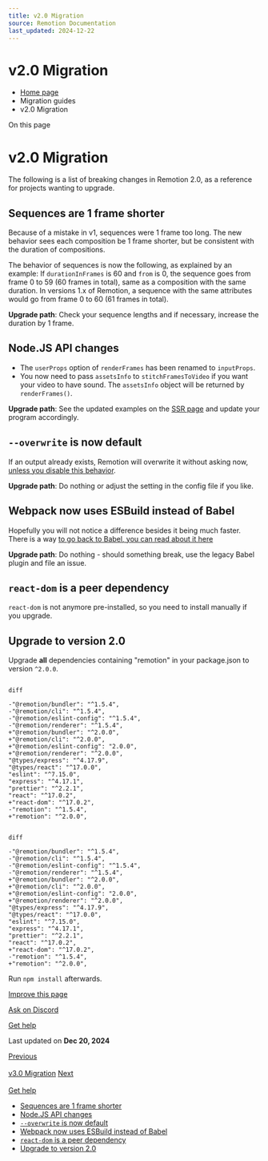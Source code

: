 ```yaml
---
title: v2.0 Migration
source: Remotion Documentation
last_updated: 2024-12-22
---
```


# v2.0 Migration

- [Home page](/)
- Migration guides
- v2.0 Migration

On this page

# v2.0 Migration

The following is a list of breaking changes in Remotion 2.0, as a reference for projects wanting to upgrade.

## Sequences are 1 frame shorter [​](\#sequences-are-1-frame-shorter "Direct link to Sequences are 1 frame shorter")

Because of a mistake in v1, sequences were 1 frame too long. The new behavior sees each composition be 1 frame shorter, but be consistent with the duration of compositions.

The behavior of sequences is now the following, as explained by an example: If `durationInFrames` is 60 and `from` is 0, the sequence goes from frame 0 to 59 (60 frames in total), same as a composition with the same duration. In versions 1.x of Remotion, a sequence with the same attributes would go from frame 0 to 60 (61 frames in total).

**Upgrade path**: Check your sequence lengths and if necessary, increase the duration by 1 frame.

## Node.JS API changes [​](\#nodejs-api-changes "Direct link to Node.JS API changes")

- The `userProps` option of `renderFrames` has been renamed to `inputProps`.
- You now need to pass `assetsInfo` to `stitchFramesToVideo` if you want your video to have sound. The `assetsInfo` object will be returned by `renderFrames()`.

**Upgrade path**: See the updated examples on the [SSR page](/docs/ssr) and update your program accordingly.

## `--overwrite` is now default [​](\#--overwrite-is-now-default "Direct link to --overwrite-is-now-default")

If an output already exists, Remotion will overwrite it without asking now, [unless you disable this behavior](/docs/config#setoverwriteoutput).

**Upgrade path**: Do nothing or adjust the setting in the config file if you like.

## Webpack now uses ESBuild instead of Babel [​](\#webpack-now-uses-esbuild-instead-of-babel "Direct link to Webpack now uses ESBuild instead of Babel")

Hopefully you will not notice a difference besides it being much faster. There is a way [to go back to Babel, you can read about it here](/docs/legacy-babel)

**Upgrade path**: Do nothing - should something break, use the legacy Babel plugin and file an issue.

## `react-dom` is a peer dependency [​](\#react-dom-is-a-peer-dependency "Direct link to react-dom-is-a-peer-dependency")

`react-dom` is not anymore pre-installed, so you need to install manually if you upgrade.

## Upgrade to version 2.0 [​](\#upgrade-to-version-20 "Direct link to Upgrade to version 2.0")

Upgrade **all** dependencies containing "remotion" in your package.json to version `^2.0.0`.

```

diff

-"@remotion/bundler": "^1.5.4",
-"@remotion/cli": "^1.5.4",
-"@remotion/eslint-config": "^1.5.4",
-"@remotion/renderer": "^1.5.4",
+"@remotion/bundler": "^2.0.0",
+"@remotion/cli": "^2.0.0",
+"@remotion/eslint-config": "2.0.0",
+"@remotion/renderer": "^2.0.0",
"@types/express": "^4.17.9",
"@types/react": "^17.0.0",
"eslint": "^7.15.0",
"express": "^4.17.1",
"prettier": "^2.2.1",
"react": "^17.0.2",
+"react-dom": "^17.0.2",
-"remotion": "^1.5.4",
+"remotion": "^2.0.0",
```

```

diff

-"@remotion/bundler": "^1.5.4",
-"@remotion/cli": "^1.5.4",
-"@remotion/eslint-config": "^1.5.4",
-"@remotion/renderer": "^1.5.4",
+"@remotion/bundler": "^2.0.0",
+"@remotion/cli": "^2.0.0",
+"@remotion/eslint-config": "2.0.0",
+"@remotion/renderer": "^2.0.0",
"@types/express": "^4.17.9",
"@types/react": "^17.0.0",
"eslint": "^7.15.0",
"express": "^4.17.1",
"prettier": "^2.2.1",
"react": "^17.0.2",
+"react-dom": "^17.0.2",
-"remotion": "^1.5.4",
+"remotion": "^2.0.0",
```

Run `npm install` afterwards.

[Improve this page](https://github.com/remotion-dev/remotion/edit/main/packages/docs/docs/2-0-migration.mdx)

[Ask on Discord](https://remotion.dev/discord)

[Get help](/docs/get-help)

Last updated on **Dec 20, 2024**

[Previous\
\
v3.0 Migration](/docs/3-0-migration) [Next\
\
Get help](/docs/get-help)

- [Sequences are 1 frame shorter](#sequences-are-1-frame-shorter)
- [Node.JS API changes](#nodejs-api-changes)
- [`--overwrite` is now default](#--overwrite-is-now-default)
- [Webpack now uses ESBuild instead of Babel](#webpack-now-uses-esbuild-instead-of-babel)
- [`react-dom` is a peer dependency](#react-dom-is-a-peer-dependency)
- [Upgrade to version 2.0](#upgrade-to-version-20)
